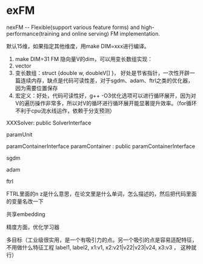 
# exFM
nexFM -- Flexible(support various feature forms) and high-performance(training and online serving) FM implementation. 

默认15维，如果指定其他维度，用make DIM=xxx进行编译。

1. make DIM=31
FM 隐向量V的dim，可以用变长数组实现：
1. vector<double>
2. 变长数组：struct {double w, doubleV[] }， 好处是节省指针，一次性开辟一篇连续内存，缺点是代码可读性差，对于sgdm、adam、ftrl之类的优化器，因为需要位置保存
3. 宏定义：好处，代码可读性好，g++ -O3优化选项可以进行循环展开，因为对V的遍历操作非常多，所以对V的循环进行循环展开能显著提升效率。（for循环不利于cpu流水线运作，依赖于分支预测）



XXXSolver:  public SolverInterface

paramUnit

paramContainerInterface
paramContainer<ParamUnitType> : public paramContainerInterface



sgdm


adam


ftrl


FTRL里面的n z是什么意思，在论文里是什么单词，怎么描述的，然后把代码里面的变量名改一下

共享embedding

精度方面，优化学习器

多目标（工业级很实用，是一个有吸引力的点。另一个吸引的点是容易适配特征，不用做什么特征工程  label1, label2,  x1:v1,   x2:v21|v22|v23|v24,   x3:v3 ， 这种就行）


